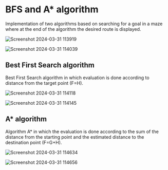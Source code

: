 <h1>BFS and A* algorithm</h1>
Implementation of two algorithms based on searching for a goal in a maze where at the end of the algorithm the desired route is displayed.

![Screenshot 2024-03-31 113919](https://github.com/YardenCherry/BFS-and-A-star-algorithm/assets/155112044/4c8b89e7-f3a4-4a74-b26c-198c7548acef)

![Screenshot 2024-03-31 114039](https://github.com/YardenCherry/BFS-and-A-star-algorithm/assets/155112044/3ab27a8c-c859-4fcd-a1cc-c67d2c18227a)

<h2>Best First Search algorithm</h2>
Best First Search algorithm in which evaluation is done according to distance from the target point (F=H).

![Screenshot 2024-03-31 114118](https://github.com/YardenCherry/BFS-and-A-star-algorithm/assets/155112044/5fbbb720-06ed-485d-9f5c-b8d9b72cdd83)

![Screenshot 2024-03-31 114145](https://github.com/YardenCherry/BFS-and-A-star-algorithm/assets/155112044/8b2334b4-e340-418d-8d65-d79d50a38855)

<h2>A* algorithm</h2>
Algorithm A* in which the evaluation is done according to the sum of the distance from the starting point and the estimated distance to the destination point (F=G+H).

![Screenshot 2024-03-31 114634](https://github.com/YardenCherry/BFS-and-A-star-algorithm/assets/155112044/60772cbb-5b23-49cf-b493-9e9cfb2ab2f9)

![Screenshot 2024-03-31 114656](https://github.com/YardenCherry/BFS-and-A-star-algorithm/assets/155112044/26f57d41-d148-4315-a8e9-67d155b5c787)


